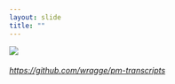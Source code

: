 ```yaml
---
layout: slide
title: ""
---
```



<section>
<a class="stretch" href="https://github.com/wragge/pm-transcripts"><img class="rotate-right" src="{{ site.baseurl }}/assets/images/pmtranscripts.png"></a>
<h6 class="rotate-right"><a class="external" href="https://github.com/wragge/pm-transcripts">https://github.com/wragge/pm-transcripts</a></h6>
</section>